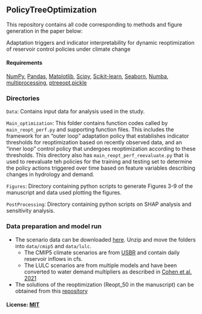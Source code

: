 ## PolicyTreeOptimization
This repository contains all code corresponding to methods and figure generation in the paper below:

Adaptation triggers and indicator interpretability for dynamic reoptimization of reservoir control policies under climate change

#### Requirements
[NumPy](https://numpy.org/), [Pandas](https://pandas.pydata.org/), [Matplotlib](https://matplotlib.org/), [Scipy](https://scipy.org/), [Scikit-learn](https://scikit-learn.org/stable/), [Seaborn](https://seaborn.pydata.org/), [Numba](https://numba.pydata.org/),  [multiprocessing](https://docs.python.org/3/library/multiprocessing.html), [ptreeopt](https://github.com/jdherman/ptreeopt),[pickle](https://docs.python.org/3/library/pickle.html)

### Directories

``Data``: Contains input data for analysis used in the study. 

``Main_optimization``: This folder contains function codes called by ``main_reopt_perf.py`` and supporting function files. This includes the framework for an “outer loop” adaptation policy that establishes indicator thresholds for reoptimization based on recently observed data, and an “inner loop” control policy that undergoes reoptimization according to these thresholds. This directory also has ``main_reopt_perf_reevaluate.py`` that is used to reevaluate teh policies for the training and testing set to determine the policy actions triggered over time based on feature variables describing changes in hydrology and demand.

``Figures``: Directory containing python scripts to generate Figures 3-9 of the manuscript and data used plotting the figures.

``PostProcessing``: Directory containing python scripts on SHAP analysis and sensitivity analysis.

### Data preparation and model run
* The scenario data can be downloaded [here](https://www.dropbox.com/s/gmgujninm02l0e8/scenario_data.zip?dl=1). Unzip and move the folders into `data/cmip5` and `data/lulc`. 
  - The CMIP5 climate scenarios are from [USBR](https://gdo-dcp.ucllnl.org/downscaled_cmip_projections/dcpInterface.html#About) and contain daily reservoir inflows in cfs. 
  - The LULC scenarios are from multiple models and have been converted to water demand multipliers as described in [Cohen et al. 2021](https://agupubs.onlinelibrary.wiley.com/doi/abs/10.1029/2021WR030433)
* The solutions of the reoptimization (Reopt_50 in the manuscript) can be obtained from this [repository](https://github.com/ssaiveena/Continuous-Reoptimization)

#### License: [MIT](LICENSE.md)
